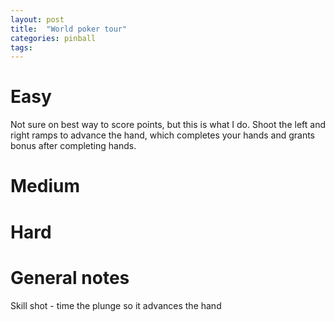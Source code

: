 ```yaml
---
layout: post
title:  "World poker tour"
categories: pinball
tags: 
---
```


# Easy
Not sure on best way to score points, but this is what I do. Shoot the left and right ramps to advance the hand, which completes your hands and grants bonus after completing hands.

# Medium
# Hard
# General notes
Skill shot - time the plunge so it advances the hand



